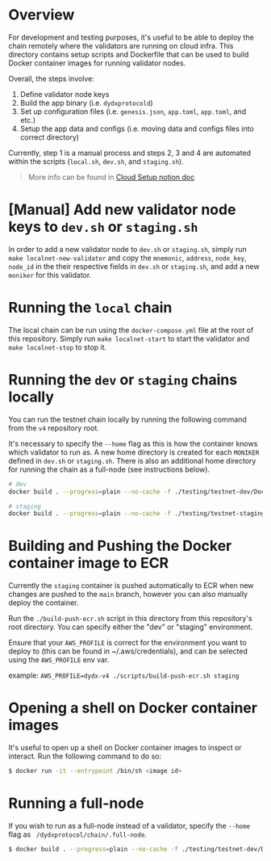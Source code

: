 # Overview

For development and testing purposes, it's useful to be able to deploy the chain remotely where the validators are running on cloud infra. This directory contains setup scripts and Dockerfile that can be used to build Docker container images for running validator nodes.

Overall, the steps involve:
1. Define validator node keys
2. Build the app binary (i.e. `dydxprotocold`)
3. Set up configuration files (i.e. `genesis.json`, `app.toml`, `app.toml`, and etc.)
4. Setup the app data and configs (i.e. moving data and configs files into correct directory)

Currently, step 1 is a manual process and steps 2, 3 and 4 are automated within the scripts (`local.sh`, `dev.sh`, and `staging.sh`).

> More info can be found in [Cloud Setup notion doc](https://www.notion.so/dydx/Cloud-Setup-ccc68e7b6a4b4e83a8d0c35029a9997f)

# [Manual] Add new validator node keys to `dev.sh` or `staging.sh`

In order to add a new validator node to `dev.sh` or `staging.sh`, simply run `make localnet-new-validator` and copy the `mnemonic`, `address`, `node_key`, `node_id` in the their respective fields in `dev.sh` or `staging.sh`, and add a new `moniker` for this validator.

# Running the `local` chain

The local chain can be run using the `docker-compose.yml` file at the root of this repository. Simply run `make localnet-start` to start the validator and `make localnet-stop` to stop it.

# Running the `dev` or `staging` chains locally

You can run the testnet chain locally by running the following command from the `v4` repository root.

It's necessary to specify the `--home` flag as this is how the container knows which validator to run as. A new home directory is created for each `MONIKER` defined in `dev.sh` or `staging.sh`. There is also an additional home directory for running the chain as a full-node (see instructions below).

```sh
# dev
docker build . --progress=plain --no-cache -f ./testing/testnet-dev/Dockerfile -t testnet && docker run testnet start --home /dydxprotocol/chain/.alice

# staging
docker build . --progress=plain --no-cache -f ./testing/testnet-staging/Dockerfile -t testnet && docker run testnet start --home /dydxprotocol/chain/.alice
```

# Building and Pushing the Docker container image to ECR

Currently the `staging` container is pushed automatically to ECR when new changes are pushed to the `main` branch, however you can also manually deploy the container.

Run the `./build-push-ecr.sh` script in this directory from this repository's root directory. You can specify either the "dev" or "staging" environment.

Ensure that your `AWS_PROFILE` is correct for the environment you want to deploy to (this can be found in ~/.aws/credentials), and can be selected using the `AWS_PROFILE` env var.

example: `AWS_PROFILE=dydx-v4 ./scripts/build-push-ecr.sh staging`

# Opening a shell on Docker container images

It's useful to open up a shell on Docker container images to inspect or interact. Run the following command to do so:

```sh
$ docker run -it --entrypoint /bin/sh <image id>
```

# Running a full-node

If you wish to run as a full-node instead of a validator, specify the `--home` flag as ` /dydxprotocol/chain/.full-node`.

```sh
$ docker build . --progress=plain --no-cache -f ./testing/testnet-dev/Dockerfile -t testnet && docker run testnet start --home /dydxprotocol/chain/.full-node
```
